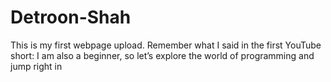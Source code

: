 # Detroon-Shah
This is my first webpage upload. Remember what I said in the first YouTube short: I am also a beginner, so let’s explore the world of programming and jump right in
